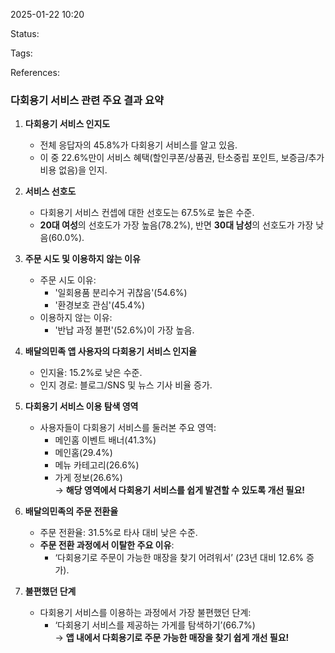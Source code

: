 2025-01-22 10:20

Status:

Tags:

References:


### 다회용기 서비스 관련 주요 결과 요약

1. **다회용기 서비스 인지도**
   - 전체 응답자의 45.8%가 다회용기 서비스를 알고 있음.
   - 이 중 22.6%만이 서비스 혜택(할인쿠폰/상품권, 탄소중립 포인트, 보증금/추가 비용 없음)을 인지.

2. **서비스 선호도**
   - 다회용기 서비스 컨셉에 대한 선호도는 67.5%로 높은 수준.
   - **20대 여성**의 선호도가 가장 높음(78.2%), 반면 **30대 남성**의 선호도가 가장 낮음(60.0%).

3. **주문 시도 및 이용하지 않는 이유**
   - 주문 시도 이유:  
     - '일회용품 분리수거 귀찮음'(54.6%)  
     - '환경보호 관심'(45.4%)
   - 이용하지 않는 이유:  
     - '반납 과정 불편'(52.6%)이 가장 높음.

4. **배달의민족 앱 사용자의 다회용기 서비스 인지율**
   - 인지율: 15.2%로 낮은 수준.
   - 인지 경로: 블로그/SNS 및 뉴스 기사 비율 증가.

5. **다회용기 서비스 이용 탐색 영역**
   - 사용자들이 다회용기 서비스를 둘러본 주요 영역:  
     - 메인홈 이벤트 배너(41.3%)  
     - 메인홈(29.4%)  
     - 메뉴 카테고리(26.6%)  
     - 가게 정보(26.6%)  
   → **해당 영역에서 다회용기 서비스를 쉽게 발견할 수 있도록 개선 필요!**

6. **배달의민족의 주문 전환율**
   - 주문 전환율: 31.5%로 타사 대비 낮은 수준.  
   - **주문 전환 과정에서 이탈한 주요 이유**:  
     - ‘다회용기로 주문이 가능한 매장을 찾기 어려워서’ (23년 대비 12.6% 증가).

7. **불편했던 단계**
   - 다회용기 서비스를 이용하는 과정에서 가장 불편했던 단계:  
     - ‘다회용기 서비스를 제공하는 가게를 탐색하기’(66.7%)  
   → **앱 내에서 다회용기로 주문 가능한 매장을 찾기 쉽게 개선 필요!**